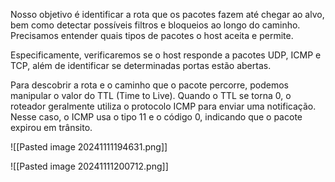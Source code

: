 Nosso objetivo é identificar a rota que os pacotes fazem até chegar ao alvo, bem como detectar possíveis filtros e bloqueios ao longo do caminho. Precisamos entender quais tipos de pacotes o host aceita e permite.

Especificamente, verificaremos se o host responde a pacotes UDP, ICMP e TCP, além de identificar se determinadas portas estão abertas.

Para descobrir a rota e o caminho que o pacote percorre, podemos manipular o valor do TTL (Time to Live). Quando o TTL se torna 0, o roteador geralmente utiliza o protocolo ICMP para enviar uma notificação. Nesse caso, o ICMP usa o tipo 11 e o código 0, indicando que o pacote expirou em trânsito.

![[Pasted image 20241111194631.png]]


![[Pasted image 20241111200712.png]]


